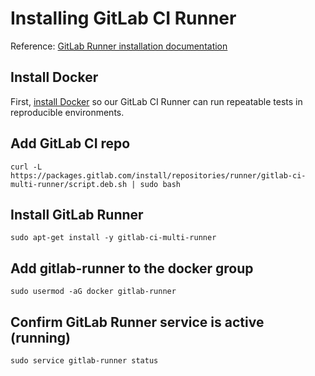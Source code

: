 # Installing GitLab CI Runner

Reference: [GitLab Runner installation documentation](https://docs.gitlab.com/runner/install/linux-repository.html)


## Install Docker
First, [install Docker](21-installing-docker.md) so our GitLab CI Runner can run repeatable tests in reproducible environments.


## Add GitLab CI repo
```
curl -L https://packages.gitlab.com/install/repositories/runner/gitlab-ci-multi-runner/script.deb.sh | sudo bash
```

## Install GitLab Runner
```
sudo apt-get install -y gitlab-ci-multi-runner
```

## Add gitlab-runner to the docker group
```
sudo usermod -aG docker gitlab-runner
```

## Confirm GitLab Runner service is active (running)
```
sudo service gitlab-runner status
```
